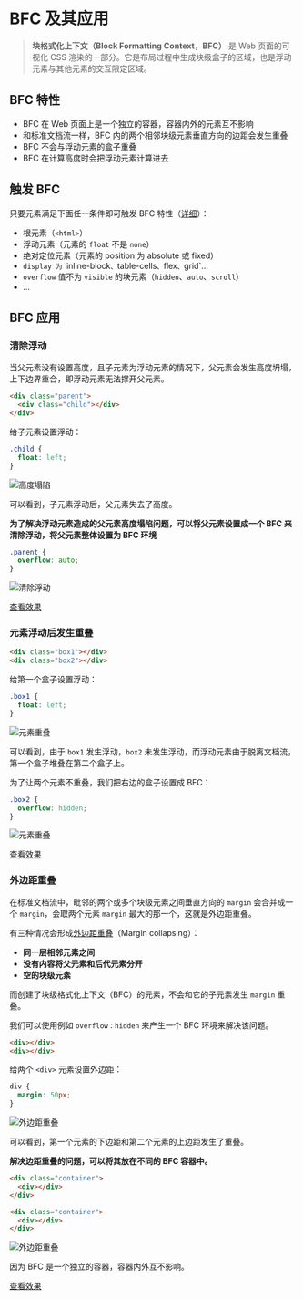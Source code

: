 # BFC 及其应用

> **块格式化上下文（Block Formatting Context，BFC）** 是 Web 页面的可视化 CSS 渲染的一部分。它是布局过程中生成块级盒子的区域，也是浮动元素与其他元素的交互限定区域。

## BFC 特性

- BFC 在 Web 页面上是一个独立的容器，容器内外的元素互不影响
- 和标准文档流一样，BFC 内的两个相邻块级元素垂直方向的边距会发生重叠
- BFC 不会与浮动元素的盒子重叠
- BFC 在计算高度时会把浮动元素计算进去

## 触发 BFC

只要元素满足下面任一条件即可触发 BFC 特性（[详细](https://developer.mozilla.org/zh-CN/docs/Web/Guide/CSS/Block_formatting_context)）：

- 根元素（`<html>`）
- 浮动元素（元素的 `float` 不是 `none`）
- 绝对定位元素（元素的 position 为 absolute 或 fixed）
- `display 为 `inline-block`、`table-cells`、`flex`、`grid`...
- `overflow` 值不为 `visible` 的块元素（`hidden`、`auto`、`scroll`）
- ...

## BFC 应用

### 清除浮动

当父元素没有设置高度，且子元素为浮动元素的情况下，父元素会发生高度坍塌，上下边界重合，即浮动元素无法撑开父元素。

```html
<div class="parent">
  <div class="child"></div>
</div>
```

给子元素设置浮动：

```css
.child {
  float: left;
}
```

![高度塌陷](https://upload-images.jianshu.io/upload_images/18281896-ffb7fb17c3520e66.png?imageMogr2/auto-orient/strip%7CimageView2/2/w/1240)

可以看到，子元素浮动后，父元素失去了高度。

**为了解决浮动元素造成的父元素高度塌陷问题，可以将父元素设置成一个 BFC 来清除浮动，将父元素整体设置为 BFC 环境**

```css
.parent {
  overflow: auto;
}
```

![清除浮动](https://upload-images.jianshu.io/upload_images/18281896-0189447c6531425c.png?imageMogr2/auto-orient/strip%7CimageView2/2/w/1240)

[查看效果](https://codepen.io/lio-zero/pen/bGgzaqR)

### 元素浮动后发生重叠

```html
<div class="box1"></div>
<div class="box2"></div>
```

给第一个盒子设置浮动：

```css
.box1 {
  float: left;
}
```

![元素重叠](https://upload-images.jianshu.io/upload_images/18281896-48d1b6e1b66290bf.png?imageMogr2/auto-orient/strip%7CimageView2/2/w/1240)

可以看到，由于 `box1` 发生浮动，`box2` 未发生浮动，而浮动元素由于脱离文档流，第一个盒子堆叠在第二个盒子上。

为了让两个元素不重叠，我们把右边的盒子设置成 BFC：

```css
.box2 {
  overflow: hidden;
}
```

![元素重叠](https://upload-images.jianshu.io/upload_images/18281896-7b9a994b9b3b3629.png?imageMogr2/auto-orient/strip%7CimageView2/2/w/1240)

[查看效果](https://codepen.io/lio-zero/pen/zYNePmj)

### 外边距重叠

在标准文档流中，毗邻的两个或多个块级元素之间垂直方向的 `margin` 会合并成一个 `margin`，会取两个元素 `margin` 最大的那一个，这就是外边距重叠。

有三种情况会形成[外边距重叠](https://developer.mozilla.org/zh-CN/docs/Web/CSS/CSS_Box_Model/Mastering_margin_collapsing)（Margin collapsing）：

- **同一层相邻元素之间**
- **没有内容将父元素和后代元素分开**
- **空的块级元素**

而创建了块级格式化上下文（BFC）的元素，不会和它的子元素发生 `margin` 重叠。

我们可以使用例如 `overflow：hidden` 来产生一个 BFC 环境来解决该问题。

```html
<div></div>
<div></div>
```

给两个 `<div>` 元素设置外边距：

```css
div {
  margin: 50px;
}
```

![外边距重叠](https://upload-images.jianshu.io/upload_images/18281896-054cc08fc4e02d92.png?imageMogr2/auto-orient/strip%7CimageView2/2/w/1240)

可以看到，第一个元素的下边距和第二个元素的上边距发生了重叠。

**解决边距重叠的问题，可以将其放在不同的 BFC 容器中。**

```html
<div class="container">
  <div></div>
</div>

<div class="container">
  <div></div>
</div>
```

![外边距重叠](https://upload-images.jianshu.io/upload_images/18281896-38aad629ee81ee4d.png?imageMogr2/auto-orient/strip%7CimageView2/2/w/1240)

因为 BFC 是一个独立的容器，容器内外互不影响。

[查看效果](https://codepen.io/lio-zero/pen/QWdYapO)
